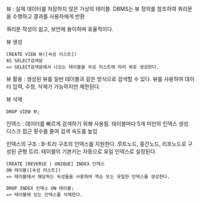 뷰 : 실제 데이터를 저장하지 않은 가상의 테이블. DBMS는 뷰 정의를 참조하여 쿼리문을 수행하고 결과를 사용자에게 반환

쿼리문 작성이 쉽고, 보안에 용이하며 효율적이다.

뷰 생성

    CREATE VIEW 뷰([속성 리스트])
    AS SELECT검색문
    => SELECT검색문에서 나오는 테이블을 속성 리스트에 따라 뷰로 생성한다.

뷰 활용 : 생성된 뷰를 일반 테이블과 같은 방식으로 검색할 수 있다. 뷰를 사용하여 데이터 입력, 수정, 삭제가 가능하지만 제한된다.

뷰 삭제 

    DROP VIEW 뷰;

인덱스 : 데이터를 빠르게 검색하기 위해 사용됨. 테이블마다 5개 미만의 인덱스 생성. 디스크 접근 횟수를 줄여 검색 속도를 높임

인덱스의 구조 : B-트리 구조의 인덱스를 지원한다. 루트노드, 중간노드, 리프노드로 구성된 균형 트리. 테이블의 기본키는 자동으로 유일 인덱스로 설정된다.

    CREATE [REVERSE | UNIQUE] INDEX 인덱스
    ON 테이블([속성 리스트])
    => 테이블에서 해당하는 속성들을 사용하여 역순 또는 유일한 인덱스를 생성한다.

    DROP INDEX 인덱스 ON 테이블;
    => 테이블에 있는 인덱스를 삭제한다.
